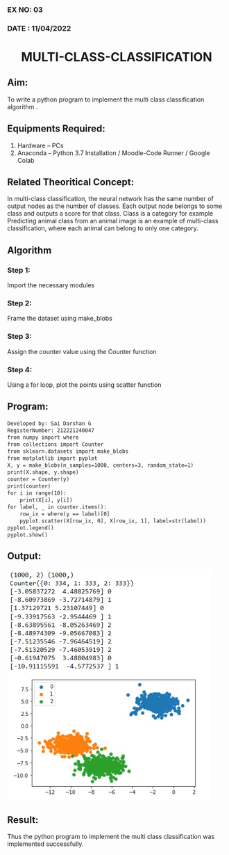 ### EX NO: 03
### DATE : 11/04/2022
# <p align ='center'> MULTI-CLASS-CLASSIFICATION </p>
## Aim:
To write a python program to implement the multi class classification algorithm .
## Equipments Required:
1. Hardware – PCs
2. Anaconda – Python 3.7 Installation / Moodle-Code Runner / Google Colab
## Related Theoritical Concept:
In multi-class classification, the neural network has the same number of output nodes as the number of classes. Each output node belongs to some class and outputs a score for that class. Class is a category for example Predicting animal class from an animal image is an example of multi-class classification, where each animal can belong to only one category.
## Algorithm
### Step 1:
Import the necessary modules
### Step 2:
Frame the dataset using make_blobs
### Step 3:
Assign the counter value using the Counter function
### Step 4:
Using a for loop, plot the points using scatter function
## Program:
```
Developed by: Sai Darshan G
RegisterNumber: 212221240047
from numpy import where
from collections import Counter
from sklearn.datasets import make_blobs
from matplotlib import pyplot
X, y = make_blobs(n_samples=1000, centers=3, random_state=1)
print(X.shape, y.shape)
counter = Counter(y)
print(counter)
for i in range(10):
    print(X[i], y[i])
for label, _ in counter.items():
	row_ix = where(y == label)[0]
	pyplot.scatter(X[row_ix, 0], X[row_ix, 1], label=str(label))
pyplot.legend()
pyplot.show()
```
## Output:
![multi class classification plot](ml.jpg)
## Result:
Thus the python program to implement the multi class classification was implemented successfully.
